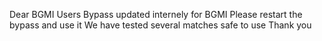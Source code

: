 Dear BGMI Users 
Bypass updated internely for BGMI 
Please restart the bypass and use it 
We have tested several matches safe to use 
Thank you




